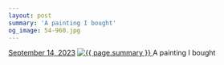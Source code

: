 ```yaml
---
layout: post
summary: 'A painting I bought'
og_image: 54-960.jpg
---
```


<p>
  <time>
    <a href="/54">September 14, 2023</a>
  </time>
  <a href="/54">
    <img src="{{ site.assets_url }}/54-480.jpg" srcset="{{ site.assets_url }}/54-240.jpg 240w, {{ site.assets_url }}/54-480.jpg 480w, {{ site.assets_url }}/54-720.jpg 720w, {{ site.assets_url }}/54-960.jpg 960w" sizes="(min-width: 700px) 50vw, calc(100vw - 2rem)" alt="{{ page.summary }}" />
  </a>
  <span>A painting I bought</span>
</p>
